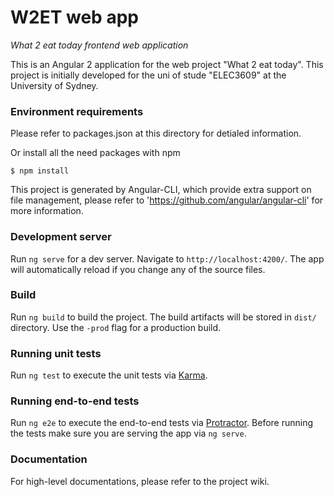 # W2ET web app

*What 2 eat today frontend web application*

This is an Angular 2 application for the web project "What 2 eat today".
This project is initially developed for the uni of stude "ELEC3609" at the University of Sydney.

### Environment requirements

Please refer to packages.json at this directory for detialed information.

Or install all the need packages with npm

`$ npm install`

This project is generated by Angular-CLI, which provide extra support on file management, please refer to 'https://github.com/angular/angular-cli' for more information.

### Development server
Run `ng serve` for a dev server. Navigate to `http://localhost:4200/`. The app will automatically reload if you change any of the source files.

### Build

Run `ng build` to build the project. The build artifacts will be stored in `dist/` directory. Use the `-prod` flag for a production build.

### Running unit tests

Run `ng test` to execute the unit tests via [Karma](https://karma-runner.github.io).

### Running end-to-end tests

Run `ng e2e` to execute the end-to-end tests via [Protractor](http://www.protractortest.org/).
Before running the tests make sure you are serving the app via `ng serve`.

### Documentation

For high-level documentations, please refer to the project wiki.
